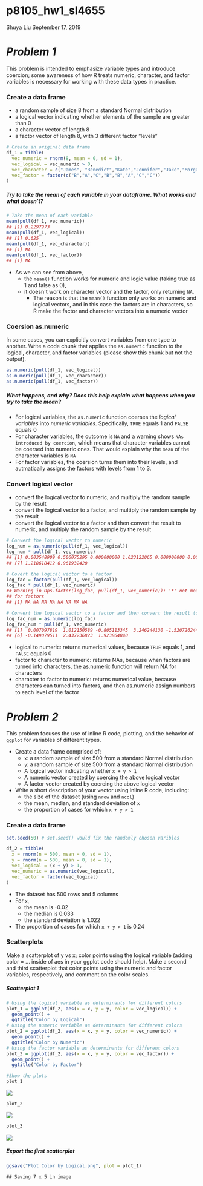 p8105\_hw1\_sl4655
================
Shuya Liu
September 17, 2019

*Problem 1*
===========

This problem is intended to emphasize variable types and introduce coercion; some awareness of how R treats numeric, character, and factor variables is necessary for working with these data types in practice.

### Create a data frame

-   a random sample of size 8 from a standard Normal distribution
-   a logical vector indicating whether elements of the sample are greater than 0
-   a character vector of length 8
-   a factor vector of length 8, with 3 different factor “levels”

``` r
# Create an original data frame
df_1 = tibble(
  vec_numeric = rnorm(8, mean = 0, sd = 1),
  vec_logical = vec_numeric > 0,
  vec_character = c("James", "Benedict","Kate","Jennifer","Jake","Morgan","Martin","Natalie"),
  vec_factor = factor(c("B","A","C","B","B","A","C","C"))
)
```

##### Try to take the mean of each variable in your dataframe. What works and what doesn’t?

``` r
# Take the mean of each variable
mean(pull(df_1, vec_numeric))
## [1] 0.2297973
mean(pull(df_1, vec_logical))
## [1] 0.625
mean(pull(df_1, vec_character))
## [1] NA
mean(pull(df_1, vec_factor))
## [1] NA
```

-   As we can see from above,
    -   the `mean()` function works for numeric and logic value (taking true as 1 and false as 0),
    -   it doesn't work on character vector and the factor, only returning `NA`.
        -   The reason is that the `mean()` function only works on numeric and logical vectors, and in this case the factors are in characters, so R make the factor and character vectors into a numeric vector

### Coersion as.numeric

In some cases, you can explicitly convert variables from one type to another. Write a code chunk that applies the `as.numeric` function to the logical, character, and factor variables (please show this chunk but not the output).

``` r
as.numeric(pull(df_1, vec_logical))
as.numeric(pull(df_1, vec_character))
as.numeric(pull(df_1, vec_factor))
```

##### What happens, and why? Does this help explain what happens when you try to take the mean?

-   For logical variables, the `as.numeric` function coerses the *logical variables* into *numeric variables*. Specifically, `TRUE` equals 1 and `FALSE` equals 0
-   For character variables, the outcome is `NA` and a warning shows `NAs introduced by coercion`, which means that character variables cannot be coersed into numeric ones. That would explain why the `mean` of the character variables is `NA`
-   For factor variables, the coersion turns them into their levels, and autmatically assigns the factors with levels from 1 to 3.

### Convert logical vector

-   convert the logical vector to numeric, and multiply the random sample by the result
-   convert the logical vector to a factor, and multiply the random sample by the result
-   convert the logical vector to a factor and then convert the result to numeric, and multiply the random sample by the result

``` r
# Convert the logical vector to numeric
log_num = as.numeric(pull(df_1, vec_logical))
log_num * pull(df_1, vec_numeric)
## [1] 0.003548909 0.506075295 0.000000000 1.623122065 0.000000000 0.000000000
## [7] 1.218618412 0.961932420

# Covert the logical vector to a factor
log_fac = factor(pull(df_1, vec_logical))
log_fac * pull(df_1, vec_numeric)
## Warning in Ops.factor(log_fac, pull(df_1, vec_numeric)): '*' not meaningful
## for factors
## [1] NA NA NA NA NA NA NA NA

# Convert the logical vector to a factor and then convert the result to numeric
log_fac_num = as.numeric(log_fac)
log_fac_num * pull(df_1, vec_numeric)
## [1]  0.007097819  1.012150589 -0.805113345  3.246244130 -1.520726244
## [6] -0.149079511  2.437236823  1.923864840
```

-   logical to numeric: returns numerical values, because `TRUE` equals 1, and `FAlSE` equals 0
-   factor to character to numeric: returns NAs, because when factors are turned into characters, the as.numeric function will return NA for characters
-   character to factor to numeric: returns numerical value, because characters can turned into factors, and then as.numeric assign numbers to each level of the factor

*Problem 2*
===========

This problem focuses the use of inline R code, plotting, and the behavior of `ggplot` for variables of different types.

-   Create a data frame comprised of:
    -   `x`: a random sample of size 500 from a standard Normal distribution
    -   `y`: a random sample of size 500 from a standard Normal distribution
    -   A logical vector indicating whether `x + y > 1`
    -   A numeric vector created by coercing the above logical vector
    -   A factor vector created by coercing the above logical vector
-   Write a short description of your vector using inline R code, including:
    -   the size of the dataset (using `nrow` and `ncol`)
    -   the mean, median, and standard deviation of `x`
    -   the proportion of cases for which `x + y > 1`

### Create a data frame

``` r
set.seed(50) # set.seed() would fix the randomly chosen varibles

df_2 = tibble(
  x = rnorm(n = 500, mean = 0, sd = 1),
  y = rnorm(n = 500, mean = 0, sd = 1),
  vec_logical = (x + y) > 1,
  vec_numeric = as.numeric(vec_logical),
  vec_factor = factor(vec_logical)
)
```

-   The dataset has 500 rows and 5 columns
-   For `x`,
    -   the mean is -0.02
    -   the median is 0.033
    -   the standard deviation is 1.022
-   The proportion of cases for which `x + y > 1` is 0.24

### Scatterplots

Make a scatterplot of y vs x; color points using the logical variable (adding color = ... inside of aes in your ggplot code should help). Make a second and third scatterplot that color points using the numeric and factor variables, respectively, and comment on the color scales.

##### Scatterplot 1

``` r
# Using the logical variable as determinants for different colors
plot_1 = ggplot(df_2, aes(x = x, y = y, color = vec_logical)) + 
  geom_point() + 
  ggtitle("Color by Logical")
# Using the numeric variable as determinants for different colors
plot_2 = ggplot(df_2, aes(x = x, y = y, color = vec_numeric)) + 
  geom_point() + 
  ggtitle("Color by Numeric")
# Using the factor variable as determinants for different colors
plot_3 = ggplot(df_2, aes(x = x, y = y, color = vec_factor)) + 
  geom_point() + 
  ggtitle("Color by Factor")

#Show the plots
plot_1
```

![](p8105_hw1_sl4655_files/figure-markdown_github/scatterplot_1-1.png)

``` r
plot_2
```

![](p8105_hw1_sl4655_files/figure-markdown_github/scatterplot_1-2.png)

``` r
plot_3
```

![](p8105_hw1_sl4655_files/figure-markdown_github/scatterplot_1-3.png)

##### Export the first scatterplot

``` r
ggsave("Plot Color by Logical.png", plot = plot_1)
```

    ## Saving 7 x 5 in image
